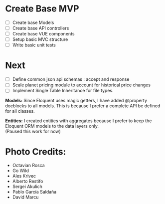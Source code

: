 # Create Base MVP
- [ ] Create base Models
- [ ] Create base API controllers
- [ ] Create base VUE components
- [ ] Setup basic MVC structure
- [ ] Write basic unit tests

# Next
- [ ] Define common json api schemas : accept and response
- [ ] Scale planet pricing module to account for historical price changes
- [ ] Implement Single Table Inheritance for file types.

****Models:****
Since Eloquent uses magic getters, I have added @property docblocks to all models. This is because I prefer a complete API be defined for all classes.

****Entities:****
I created entities with aggregates because I prefer to keep the Eloquent ORM models to the data layers only.  
(Paused this work for now)

# Photo Credits:
- Octavian Rosca
- Go Wild
- Ales Krivec
- Alberto Restifo
- Sergei Akulich
- Pablo García Saldaña
- David Marcu